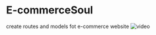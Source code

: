 # E-commerceSoul
create routes and models fot e-commerce website
![video](https://drive.google.com/file/d/1lVq_RFZS0dEV3EFb12QbYRdi5tTNWujW/view?usp=sharing)
